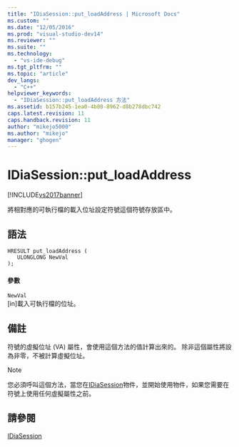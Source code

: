 ```yaml
---
title: "IDiaSession::put_loadAddress | Microsoft Docs"
ms.custom: ""
ms.date: "12/05/2016"
ms.prod: "visual-studio-dev14"
ms.reviewer: ""
ms.suite: ""
ms.technology: 
  - "vs-ide-debug"
ms.tgt_pltfrm: ""
ms.topic: "article"
dev_langs: 
  - "C++"
helpviewer_keywords: 
  - "IDiaSession::put_loadAddress 方法"
ms.assetid: b157b245-1ea0-4b80-8962-d8b278dbc742
caps.latest.revision: 11
caps.handback.revision: 11
author: "mikejo5000"
ms.author: "mikejo"
manager: "ghogen"
---
```

# IDiaSession::put_loadAddress
[!INCLUDE[vs2017banner](../../code-quality/includes/vs2017banner.md)]

將相對應的可執行檔的載入位址設定符號這個符號存放區中。  
  
## 語法  
  
```cpp#  
HRESULT put_loadAddress (   
   ULONGLONG NewVal  
);  
```  
  
#### 參數  
 `NewVal`  
 \[in\]載入可執行檔的位址。  
  
## 備註  
 符號的虛擬位址 \(VA\) 屬性，會使用這個方法的值計算出來的。  除非這個屬性將設為非零，不被計算虛擬位址。  
  
> [!NOTE]
>  您必須呼叫這個方法，當您在[IDiaSession](../../debugger/debug-interface-access/idiasession.md)物件，並開始使用物件，如果您需要在符號上使用任何虛擬屬性之前。  
  
## 請參閱  
 [IDiaSession](../../debugger/debug-interface-access/idiasession.md)